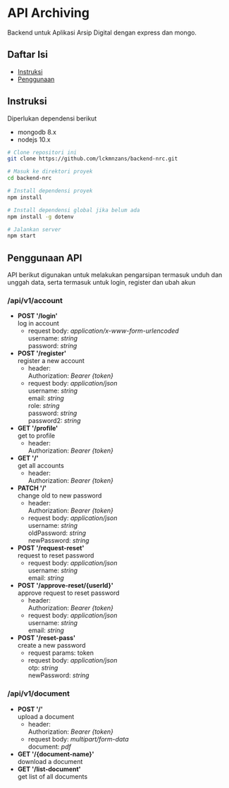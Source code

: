 # API Archiving

Backend untuk Aplikasi Arsip Digital dengan express dan mongo.

## Daftar Isi
- [Instruksi](#instruksi)
- [Penggunaan](#pengunaan)

## Instruksi
Diperlukan dependensi berikut
- mongodb 8.x
- nodejs 10.x

```bash
# Clone repositori ini
git clone https://github.com/lckmnzans/backend-nrc.git

# Masuk ke direktori proyek
cd backend-nrc

# Install dependensi proyek
npm install

# Install dependensi global jika belum ada
npm install -g dotenv

# Jalankan server
npm start

```

## Penggunaan API
API berikut digunakan untuk melakukan pengarsipan termasuk unduh dan unggah data, serta termasuk untuk login, register dan ubah akun

### <b>/api/v1/account</b>
- <b>POST '/login'</b> <br> log in account
    - request body: <i>application/x-www-form-urlencoded</i> 
    <br>username: <i>string</i>
    <br>password: <i>string</i>
- <b>POST '/register'</b> <br> register a new account
    - header:
    <br>Authorization: <i>Bearer {token}</i>
    - request body: <i>application/json</i> 
    <br>username: <i>string</i>
    <br>email: <i>string</i>
    <br>role: <i>string</i>
    <br>password: <i>string</i>
    <br>password2: <i>string</i>
- <b>GET '/profile'</b> <br> get to profile
    - header:
    <br>Authorization: <i>Bearer {token}</i>
- <b>GET '/'</b> <br> get all accounts
    - header:
    <br>Authorization: <i>Bearer {token}</i>
- <b>PATCH '/'</b> <br> change old to new password
    - header:
    <br>Authorization: <i>Bearer {token}</i>
    - request body: <i>application/json</i> 
    <br>username: <i>string</i>
    <br>oldPassword: <i>string</i>
    <br>newPassword: <i>string</i>
- <b>POST '/request-reset'</b> <br> request to reset password
    - request body: <i>application/json</i> 
    <br>username: <i>string</i>
    <br>email: <i>string</i>
- <b>POST '/approve-reset/{userId}'</b> <br> approve request to reset password
    - header:
    <br>Authorization: <i>Bearer {token}</i>
    - request body: <i>application/json</i> 
    <br>username: <i>string</i>
    <br>email: <i>string</i>
- <b>POST '/reset-pass'</b> <br> create a new password
    - request params: token
    - request body: <i>application/json</i> 
    <br>otp: <i>string</i>
    <br>newPassword: <i>string</i>

### <b>/api/v1/document</b>
- <b>POST '/'</b> <br> upload a document
    - header:
    <br>Authorization: <i>Bearer {token}</i>
    - request body: <i>multipart/form-data</i> 
    <br>document: <i>pdf</i>
- <b>GET '/{document-name}'</b> <br> download a document
- <b>GET '/list-document'</b> <br> get list of all documents